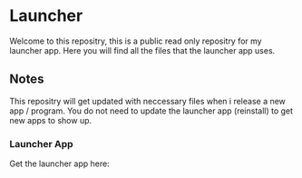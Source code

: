 # Launcher

Welcome to this repositry, this is a public read only repositry for my launcher app.
Here you will find all the files that the launcher app uses.

## Notes

This repositry will get updated with neccessary files when i release a new app / program.
You do not need to update the launcher app (reinstall) to get new apps to show up.

### Launcher App

Get the launcher app here:
